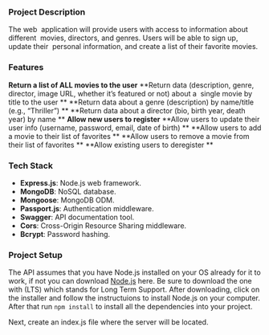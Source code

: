 ### Project Description

The web  application will provide users with access to information about different  movies, directors, and genres. Users will be able to sign up, update their  personal information, and create a list of their favorite movies.

### Features

**Return a list of ALL movies to the user**
**Return data (description, genre, director, image URL, whether it’s featured or not) about a  single movie by title to the user **
**Return data about a genre (description) by name/title (e.g., “Thriller”) **
**Return data about a director (bio, birth year, death year) by name **
**Allow new users to register**
**Allow users to update their user info (username, password, email, date of birth) **
**Allow users to add a movie to their list of favorites **
**Allow users to remove a movie from their list of favorites **
**Allow existing users to deregister **

### Tech Stack

- **Express.js**: Node.js web framework.
- **MongoDB**: NoSQL database.
- **Mongoose**: MongoDB ODM.
- **Passport.js**: Authentication middleware.
- **Swagger**: API documentation tool.
- **Cors**: Cross-Origin Resource Sharing middleware.
- **Bcrypt**: Password hashing.

### Project Setup

The API assumes that you have Node.js installed on your OS already for it to work, if not you can download [Node.js](https://nodejs.org/en) here. Be sure to download the one with (LTS) which stands for Long Term Support. After downloading, click on the installer and follow the instructuions to install Node.js on your computer. After that run `npm install` to install all the dependencies into your project.

Next, create an index.js file where the server will be located.
